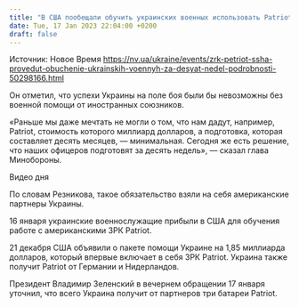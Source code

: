 ```yaml
---
title: "В США пообещали обучить украинских военных использовать Patriot за десять недель — Резников"
date: Tue, 17 Jan 2023 22:04:00 +0200
draft: false
---
```

Источник: Новое Время https://nv.ua/ukraine/events/zrk-petriot-ssha-provedut-obuchenie-ukrainskih-voennyh-za-desyat-nedel-podrobnosti-50298166.html


 Он отметил, что успехи Украины на поле боя были бы невозможны без военной помощи от иностранных союзников.

«Раньше мы даже мечтать не могли о том, что нам дадут, например, Patriot, стоимость которого миллиард долларов, а подготовка, которая составляет десять месяцев, — минимальная. Сегодня же есть решение, что наших офицеров подготовят за десять недель», — сказал глава Минобороны.

  Видео дня   

По словам Резникова, такое обязательство взяли на себя американские партнеры Украины.

 16 января украинские военнослужащие прибыли в США для обучения работе с американскими ЗРК Patriot.

21 декабря США объявили о пакете помощи Украине на 1,85 миллиарда долларов, который впервые включает в себя ЗРК Patriot. Украина также получит Patriot от Германии и Нидерландов.

Президент Владимир Зеленский в вечернем обращении 17 января уточнил, что всего Украина получит от партнеров три батареи Patriot.
